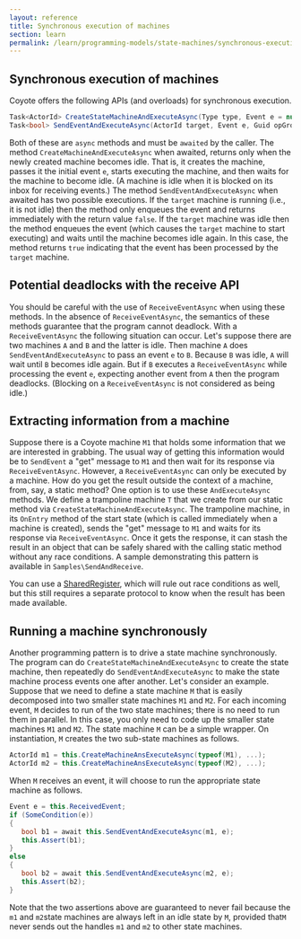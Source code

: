 ```yaml
---
layout: reference
title: Synchronous execution of machines
section: learn
permalink: /learn/programming-models/state-machines/synchronous-execution
---
```


## Synchronous execution of machines

Coyote offers the following APIs (and overloads) for synchronous execution.

```c#
Task<ActorId> CreateStateMachineAndExecuteAsync(Type type, Event e = null, Guid opGroupId = default);
Task<bool> SendEventAndExecuteAsync(ActorId target, Event e, Guid opGroupId = default, SendOptions options = null);
```

Both of these are `async` methods and must be `awaited` by the caller. The method
`CreateMachineAndExecuteAsync` when awaited, returns only when the newly created machine becomes idle. That
is, it creates the machine, passes it the initial event `e`, starts executing the machine, and then
waits for the machine to become idle. (A machine is idle when it is blocked on its inbox for receiving
events.) The method `SendEventAndExecuteAsync` when awaited has two possible executions. If the `target`
machine is running (i.e., it is not idle) then the method only enqueues the event and returns
immediately with the return value `false`. If the `target` machine was idle then the method enqueues
the event (which causes the `target` machine to start executing) and waits until the machine becomes
idle again. In this case, the method returns `true` indicating that the event has been processed by the
`target` machine.

## Potential deadlocks with the receive API

You should be careful with the use of `ReceiveEventAsync` when using these methods.
In the absence of `ReceiveEventAsync`, the semantics of these methods guarantee that the program
cannot deadlock. With a `ReceiveEventAsync` the following situation can occur. Let's suppose
there are two machines `A` and `B` and the latter is idle. Then machine `A` does `SendEventAndExecuteAsync` to pass an event `e` to `B`. Because `B` was idle, `A`
will wait until `B` becomes idle again. But if `B` executes a `ReceiveEventAsync` while
processing the event `e`, expecting another event from `A` then the program deadlocks.
(Blocking on a `ReceiveEventAsync` is not considered as being idle.)

## Extracting information from a machine

Suppose there is a Coyote machine `M1` that holds some information that we are interested in grabbing.
The usual way of getting this information would be to `SendEvent` a "get" message to `M1` and then
wait for its response via `ReceiveEventAsync`. However, a `ReceiveEventAsync` can only be
executed by a machine. How do you get the result outside the context of a machine, from, say,
a static method? One option is to use these `AndExecuteAsync` methods. We define a trampoline
machine `T` that we create from our static method via `CreateStateMachineAndExecuteAsync`.
The trampoline machine, in its `OnEntry` method of the start state (which is called immediately
when a machine is created), sends the "get" message to `M1` and waits for its response
via `ReceiveEventAsync`. Once it gets the response, it can stash the result in an object
that can be safely shared with the calling static method without any race conditions.
A sample demonstrating this pattern is available in `Samples\SendAndReceive`.

You can use a [SharedRegister](../advanced/object-sharing.md), which will rule out race
conditions as well, but this still requires a separate protocol to know when the result has been made
available.

## Running a machine synchronously

Another programming pattern is to drive a state machine synchronously. The program can do
`CreateStateMachineAndExecuteAsync` to create the state machine, then repeatedly do
`SendEventAndExecuteAsync` to make the state machine process events one after another. Let's consider an
example. Suppose that we need to define a state machine `M` that is easily decomposed into two smaller
state machines `M1` and `M2`. For each incoming event, `M` decides to run of the two state machines;
there is no need to run them in parallel. In this case, you only need to code up the smaller
state machines `M1` and `M2`. The state machine `M` can be a simple wrapper. On instantiation, `M`
creates the two sub-state machines as follows.

```c#
ActorId m1 = this.CreateMachineAnsExecuteAsync(typeof(M1), ...);
ActorId m2 = this.CreateMachineAnsExecuteAsync(typeof(M2), ...);
```

When `M` receives an event, it will choose to run the appropriate state machine as follows.

```c#
Event e = this.ReceivedEvent;
if (SomeCondition(e))
{
   bool b1 = await this.SendEventAndExecuteAsync(m1, e);
   this.Assert(b1);
}
else
{
   bool b2 = await this.SendEventAndExecuteAsync(m2, e);
   this.Assert(b2);
}
```

Note that the two assertions above are guaranteed to never fail because the `m1` and `m2`state machines
are always left in an idle state by `M`, provided that`M` never sends out the handles `m1` and `m2` to
other state machines.
